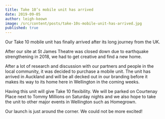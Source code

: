 ```yaml
---
title: Take 10’s mobile unit has arrived
date: 2019-09-05
author: leigh-keown
image: /src/content/posts/take-10s-mobile-unit-has-arrived.jpg
published: true
---
```


Our Take 10 mobile unit has finally arrived after its long journey from the UK.

After our site at St James Theatre was closed down due to earthquake strengthening in 2018, we had to get creative and find a new home. 

After a lot of research and discussion with our partners and people in the local community, it was decided to purchase a mobile unit. The unit has arrived in Auckland and will be all decked out in our branding before it makes its way to its home here in Wellington in the coming weeks.

Having this unit will give Take 10 flexibility. We will be parked on Courtenay Place next to Tommy Millions on Saturday nights and we also hope to take the unit to other major events in Wellington such as Homegrown. 

Our launch is just around the corner. We could not be more excited! 